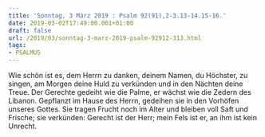 ```yaml
---
title: 'Sonntag, 3 März 2019 : Psalm 92(91),2-3.13-14.15-16.'
date: 2019-03-02T17:49:00.001+01:00
draft: false
url: /2019/03/sonntag-3-marz-2019-psalm-92912-313.html
tags: 
- PSALMUS
---
```


Wie schön ist es, dem Herrn zu danken, deinem Namen, du Höchster, zu singen, am Morgen deine Huld zu verkünden und in den Nächten deine Treue. Der Gerechte gedeiht wie die Palme, er wächst wie die Zedern des Libanon. Gepflanzt im Hause des Herrn, gedeihen sie in den Vorhöfen unseres Gottes. Sie tragen Frucht noch im Alter und bleiben voll Saft und Frische; sie verkünden: Gerecht ist der Herr; mein Fels ist er, an ihm ist kein Unrecht.